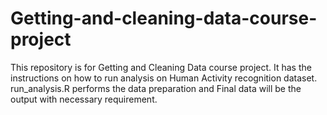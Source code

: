 # Getting-and-cleaning-data-course-project
This repository is for Getting and Cleaning Data course project. It has the instructions on how to run analysis on Human Activity recognition dataset. run_analysis.R performs the data preparation  and Final data will be the output with necessary requirement.

